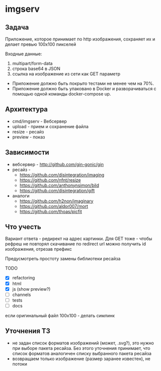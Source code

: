 # imgserv

## Задача

Приложение, которое принимает по http изображения, сохраняет их и делает превью 100х100 пикселей

Входные данные: 
1. multipart/form-data
2. строка base64 в JSON
3. ссылка на изображение из сети как GET параметр

* Приложение должно быть покрыто тестами не менее чем на 70%.
* Приложение должно быть упаковано в Docker и разворачиваться с помощью одной команды docker-compose up.

## Архитектура

* cmd/imgserv - Вебсервер
* upload - прием и сохранение файла
* resize - ресайз
* preview - показ

## Зависимости

* вебсервер - http://github.com/gin-gonic/gin
* ресайз - 
  * https://github.com/disintegration/imaging
  * https://github.com/nfnt/resize
  * https://github.com/anthonynsimon/bild
  * https://github.com/disintegration/gift
* аналоги
  * https://github.com/h2non/imaginary
  * https://github.com/aldor007/mort
  * https://github.com/thoas/picfit


## Что учесть

Вариант ответа - редирект на адрес картинки.
Для GET тоже - чтобы рефреш не повторял скачивание
по redirect url можно получить id изображения, отрезав префикс

Предусмотреть простоту замены библиотеки ресайза

TODO

* [x] refactoring
* [x] html
* [x] js (show preview?)
* [ ] channels
* [ ] tests
* [ ] docs

если оригинальный файл 100x100 - делать симлинк 

## Уточнения ТЗ

* не задан список форматов изображений (может, .svg?), это нужно при выборе пакета ресайза. Без этого уточнения принимает, что список форматов аналогичен списку выбранного пакета ресайза
* возвращаем только изображение (размер заранее известен), не потоки